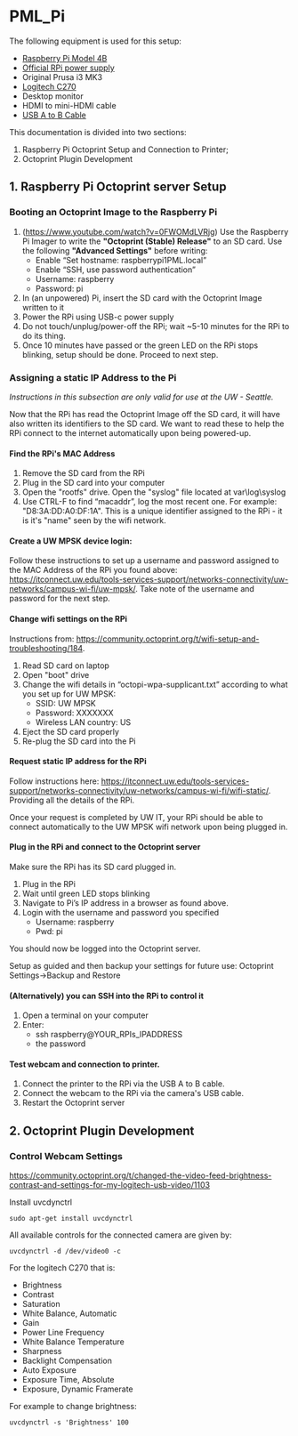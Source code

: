 # PML_Pi
The following equipment is used for this setup:
- [Raspberry Pi Model 4B](https://www.amazon.com/Raspberry-Model-2019-Quad-Bluetooth/dp/B07TC2BK1X/ref=sr_1_1?crid=3DQOZFPCZQPKF&dib=eyJ2IjoiMSJ9.4wZGiZcG7IfVeIs8ylcbrzsNv6dicwLzRFdua87NS7JXmE8c7PlGpbGZEDTRqd8Voac3t1ZJGzDtko-pnzA8PZ5wHFaROyMA1gE1jU6_JAL24_IywgU8h57N1WLhgk-J6s9VSZlK5PPvLGtH32XJbb2r3Wu9VJGEhBEOUlpF7WpXss7mHKSqWkMgOr4dBOtArKsnOS178Wvqsklfzbxu-4PTVNRZAyHsK3PNQuyNG2RympMsEtam5Tcw4BvaeyhCOvDWfcm2z1L75ZcndM-Fl81vvmFLXpzVGFNUh0XvdZ8.4miz5Xpm0GtiC9LKQfAtmroaWU5mpzwjLSDi32yb1yk&dib_tag=se&keywords=Raspberry%2BPi%2B4%2B4gb&qid=1727386287&s=electronics&sprefix=raspberry%2Bpi%2B4%2B4g%2Celectronics%2C163&sr=1-1&th=1)
- [Official RPi power supply](https://www.amazon.com/Raspberry-Pi-USB-C-Power-Supply/dp/B07W8XHMJZ/ref=sr_1_3?crid=3DGPIZXQJPVPL&dib=eyJ2IjoiMSJ9.9lnXH5NRICo8PtrSZbtmE2ZFvwxEXiQs00bphhBXuWpsPhiX6jUd-PFcZjfENHQLkcWmvowGg8iwLuvb4D7FrBgsUx5Eagrz5O9YTziSW6Xa-m2uFnepFWuv4Cjx1IO6UitPCYNzZ5_frWOFQtwNNl0ZjUNXLixAF4WXtnjf5Lr78T8tW4htDXoyB2mknEyI-l3oU7I5tYi5Z8XyWtE6dzVYnmPB5F3ZwGH8vu0tKBZukmfJz5v5M9qjmkGcAViUVmdo3t16S9-gaNIv5BmTSy_8m9lDzeGTLFvyGRuhaR0.KtSBuMeLsXI3Whsgkb-Kh0X64_gWBqUjm5HPoGtvf2g&dib_tag=se&keywords=raspberry+pi+4+power+supply&qid=1727385091&s=electronics&sprefix=raspberry+pi+4+power%2Celectronics%2C149&sr=1-3)
- Original Prusa i3 MK3
- [Logitech C270](https://www.amazon.com/Logitech-Desktop-Widescreen-Calling-Recording/dp/B004FHO5Y6?th=1)
- Desktop monitor
- HDMI to mini-HDMI cable
- [USB A to B Cable](https://www.amazon.com/UGREEN-Printer-Scanner-Brother-Lexmark/dp/B00P0FO1P0/ref=sr_1_1_sspa?crid=1SA95GARV7YOZ&dib=eyJ2IjoiMSJ9.EaNOJ0-g5Ugaua6ta-KqPtireURDs2HzGwAQdeG2LUlyfKOw1Si4xoF5FdOEEPZ6L03rsZI55LNUZvrnYaN67ciSnn9GuSxlfwiIJ1yRmdpZ2at22THNbbSj9tyOzjbi6HVTms-IaD5_I6oz6CRHU3rwY6rVEQH630F3Cd8KMPXO6zmlQ7CB6EFU3jX1hwtyLRFDRv5diqt5bnXDwk81pNzhKGINqvrZ0byn_UnCLd9nom1A71OieOJGbieh9NYFjBfi_1xljO4kgrnkQFF03o6_xOr6hy6Nd9nIQ0i8Zs8.RyViy8DvWEAggwNyQFUfKtrGpMD4I1zrBvqvZX-3pU0&dib_tag=se&keywords=USB%2BA%2Bto%2BB%2BCable&qid=1727385964&refinements=p_36%3A-900&rnid=386442011&s=electronics&sprefix=usb%2Ba%2Bto%2Bb%2Bcable%2Braspberry%2Celectronics%2C113&sr=1-1-spons&sp_csd=d2lkZ2V0TmFtZT1zcF9hdGY&th=1)

This documentation is divided into two sections:
1. Raspberry Pi Octoprint Setup and Connection to Printer;
2. Octoprint Plugin Development

## 1. Raspberry Pi Octoprint server Setup
### Booting an Octoprint Image to the Raspberry Pi
1. (https://www.youtube.com/watch?v=0FWOMdLVRjg) Use the Raspberry Pi Imager to write the **"Octoprint (Stable) Release"** to an SD card. Use the following **"Advanced Settings"** before writing:
    - Enable “Set hostname: raspberrypi1PML.local”
    - Enable “SSH, use password authentication”
    - Username: raspberry
    - Password: pi
2. In (an unpowered) Pi, insert the SD card with the Octoprint Image written to it
3. Power the RPi using USB-c power supply
4. Do not touch/unplug/power-off the RPi; wait ~5-10 minutes for the RPi to do its thing.
5. Once 10 minutes have passed or the green LED on the RPi stops blinking, setup should be done. Proceed to next step.

### Assigning a static IP Address to the Pi
_Instructions in this subsection are only valid for use at the UW - Seattle._

Now that the RPi has read the Octoprint Image off the SD card, it will have also written its identifiers to the SD card. We want to read these to help the RPi connect to the internet automatically upon being powered-up.
#### Find the RPi's MAC Address
1. Remove the SD card from the RPi
2. Plug in the SD card into your computer
3. Open the "rootfs" drive. Open the "syslog" file located at var\log\syslog
4. Use CTRL-F to find “macaddr”, log the most recent one. For example: "D8:3A:DD:A0:DF:1A". This is a unique identifier assigned to the RPi - it is it's "name" seen by the wifi network.

#### Create a UW MPSK device login:
Follow these instructions to set up a username and password assigned to the MAC Address of the RPi you found above: 
https://itconnect.uw.edu/tools-services-support/networks-connectivity/uw-networks/campus-wi-fi/uw-mpsk/. Take note of the username and password for the next step.

#### Change wifi settings on the RPi
Instructions from: https://community.octoprint.org/t/wifi-setup-and-troubleshooting/184.
1. Read SD card on laptop
2. Open "boot" drive
3. Change the wifi details in “octopi-wpa-supplicant.txt” according to what you set up for UW MPSK:
    - SSID: UW MPSK
    - Password: XXXXXXX
    - Wireless LAN country: US
4. Eject the SD card properly
5. Re-plug the SD card into the Pi

#### Request static IP address for the RPi
Follow instructions here: https://itconnect.uw.edu/tools-services-support/networks-connectivity/uw-networks/campus-wi-fi/wifi-static/. Providing all the details of the RPi.

Once your request is completed by UW IT, your RPi should be able to connect automatically to the UW MPSK wifi network upon being plugged in.

#### Plug in the RPi and connect to the Octoprint server
Make sure the RPi has its SD card plugged in.

1. Plug in the RPi
2. Wait until green LED stops blinking
3. Navigate to Pi’s IP address in a browser as found above.
4. Login with the username and password you specified 
    - Username: raspberry
    - Pwd: pi

You should now be logged into the Octoprint server.

Setup as guided and then backup your settings for future use:
Octoprint Settings→Backup and Restore

#### (Alternatively) you can SSH into the RPi to control it
1. Open a terminal on your computer
2. Enter:
    - ssh raspberry@YOUR_RPIs_IPADDRESS
    - the password

#### Test webcam and connection to printer.
1. Connect the printer to the RPi via the USB A to B cable.
2. Connect the webcam to the RPi via the camera's USB cable.
3. Restart the Octoprint server
## 2. Octoprint Plugin Development

### Control Webcam Settings
https://community.octoprint.org/t/changed-the-video-feed-brightness-contrast-and-settings-for-my-logitech-usb-video/1103

Install uvcdynctrl

    sudo apt-get install uvcdynctrl

All available controls for the connected camera are given by:

    uvcdynctrl -d /dev/video0 -c
    
For the logitech C270 that is:
- Brightness
- Contrast
- Saturation
- White Balance, Automatic
- Gain
- Power Line Frequency
- White Balance Temperature
- Sharpness
- Backlight Compensation
- Auto Exposure
- Exposure Time, Absolute
- Exposure, Dynamic Framerate

For example to change brightness:

    uvcdynctrl -s 'Brightness' 100



